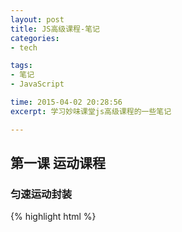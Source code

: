 ```yaml
---
layout: post
title: JS高级课程-笔记
categories: 
- tech

tags: 
- 笔记
- JavaScript

time: 2015-04-02 20:28:56
excerpt: 学习妙味课堂js高级课程的一些笔记

---
```


## 第一课 运动课程

### 匀速运动封装

{% highlight html %}
<!DOCTYPE html>
<html lang="en">
<head>
    <meta charset="UTF-8">
    <title>简单的匀速运动函数封装</title>
    <script>
    // 封装获取样式函数
    function css(obj, attr){
        return obj.currentStyle ? obj.currentStyle[attr] : getComputedStyle(obj, false)[attr];
    }

    /*bug: 暂无*/
    function startMove (obj, json, iSpeed, fn) {
        clearInterval(obj.iTimer);

        var iCur = 0;// 未运动前的样式值
        var iAfter = 0;// 运动后的样式值

        obj.iTimer = setInterval(function(){
            var bBtn = true;// 控制运动状态是否完结

            for(var attr in json){
                var iTarget = json[attr];

                if (attr == 'opacity') {
                    // Math.round(x)把一个数字舍入为最接近的整数
                    iCur = Math.round(css(obj, 'opacity') * 100);
                }else{
                    iCur = parseInt(css(obj, attr));
                }

                // 获取正确方向上的速度
                var iSpeedNew = iCur < iTarget ? iSpeed : -iSpeed;

                if (iCur !== iTarget) {
                    bBtn = false;
                    iAfter = iCur + iSpeedNew;
                    if (attr == 'opacity') {
                        obj.style.opacity = (iAfter) / 100;
                        // 兼容ie7及以下
                        obj.style.filter = 'alpha(opacity=' + iAfter + ')';
                    }else{
                        // 防止运动越界的 bug
                        if (iSpeedNew > 0 && iAfter > iTarget || iSpeedNew < 0 && iAfter < iTarget) {
                            iAfter = iTarget;
                        }

                        obj.style[attr] = iAfter + 'px';
                    }
                }
            }

            if (bBtn) {
                clearInterval(obj.iTimer);
                // 如果回调函数存在，调用回调函数
                fn && fn.call(obj);
            }

        }, 15);
    }

    window.onload = function(){
        var oDiv = document.getElementById('div');

        startMove(oDiv, {
            left: 1000
        }, 10);

        /*startMove(oDiv, {
            width: 10,
            left: 1000
        }, 5);*/
    }
    </script>
    <style>
    #div{width: 100px;height: 100px;background-color: red;position: absolute;top: 0;left: 0;}
    </style>
</head>
<body>
    <div id="div"></div>
</body>
</html>
{% endhighlight %}

### 摩擦运动封装

原理：在匀速运动的原理上，使每次运动的速度都减一个定值

bug：因为速度不一定，所以减少时难以控制目标值

{% highlight javascript %}
obj.iTimer = setInterval(function(){
    var bBtn = true;// 控制运动状态是否完结

    iSpeed -= 1;// 难以控制目标点

    for(var attr in json){
        // ... 同匀速运动    
    }

    if (bBtn) {
        // ... 同匀速运动
    }
}, 30);
{% endhighlight %}

### 缓冲运动封装

原理：在匀速运动的原理上，使每次运动的速度为 (iTarget - iCur)/num 的值，即速度逐渐减少，最后归零

{% highlight html %}
<!DOCTYPE html>
<html lang="en">
<head>
    <meta charset="UTF-8">
    <title>简单的匀速运动函数封装</title>
    <script>
    // 封装获取样式函数
    function css(obj, attr){
        return obj.currentStyle ? obj.currentStyle[attr] : getComputedStyle(obj, false)[attr];
    }

    /*bug: 暂无*/
    function startMove (obj, json, fn) {
        clearInterval(obj.iTimer);

        var iCur = 0;// 未运动前的样式值
        var iAfter = 0;// 运动后的样式值
        var iSpeed = 0;// 初始化速度

        obj.iTimer = setInterval(function(){
            var bBtn = true;// 控制运动状态是否完结

            for(var attr in json){
                var iTarget = json[attr];

                if (attr == 'opacity') {
                    // Math.round(x)把一个数字舍入为最接近的整数
                    iCur = Math.round(css(obj, 'opacity') * 100);
                }else{
                    iCur = parseInt(css(obj, attr));
                }

                // 计算缓冲后的速度
                iSpeed = (iTarget - iCur) / 8;
                iSpeed = iSpeed > 0 ? Math.ceil(iSpeed) : Math.floor(iSpeed);

                if (iCur !== iTarget) {
                    bBtn = false;
                    iAfter = iCur + iSpeed;
                    if (attr == 'opacity') {
                        obj.style.opacity = (iAfter) / 100;
                        // 兼容ie7及以下
                        obj.style.filter = 'alpha(opacity=' + iAfter + ')';
                    }else{
                        // 防止运动越界的 bug（不再需要）
                        /*if (iSpeed > 0 && iAfter > iTarget || iSpeed < 0 && iAfter < iTarget) {
                            iAfter = iTarget;
                        }*/

                        obj.style[attr] = iAfter + 'px';
                    }
                }
            }

            if (bBtn) {
                clearInterval(obj.iTimer);
                // 如果回调函数存在，调用回调函数
                fn && fn.call(obj);
            }

        }, 15);
    }

    window.onload = function(){
        var oDiv = document.getElementById('div');

        startMove(oDiv, {
            left: 1000,
            top: 500
        }, 10);

        /* 相反无问题
        startMove(oDiv, {
            width: 10,
            left: 1000
        }, 5);*/
    }
    </script>
    <style>
    #div{width: 100px;height: 100px;background-color: red;position: absolute;top: 0;left: 0;}
    </style>
</head>
<body>
    <div id="div"></div>
</body>
</html>
{% endhighlight %}

### 图片预加载原理

* 不直接修改img元素的src，加载完成后，再显示
* 用到的事件
* * onload：加载完成后显示图片
* * onerror：加载失败时，进行其他处理（跳过、显示信息等）
* 预判加载——自动加载下一张图片
* 延迟加载——加载可视区图片，其他图片等进入可视区再加载





